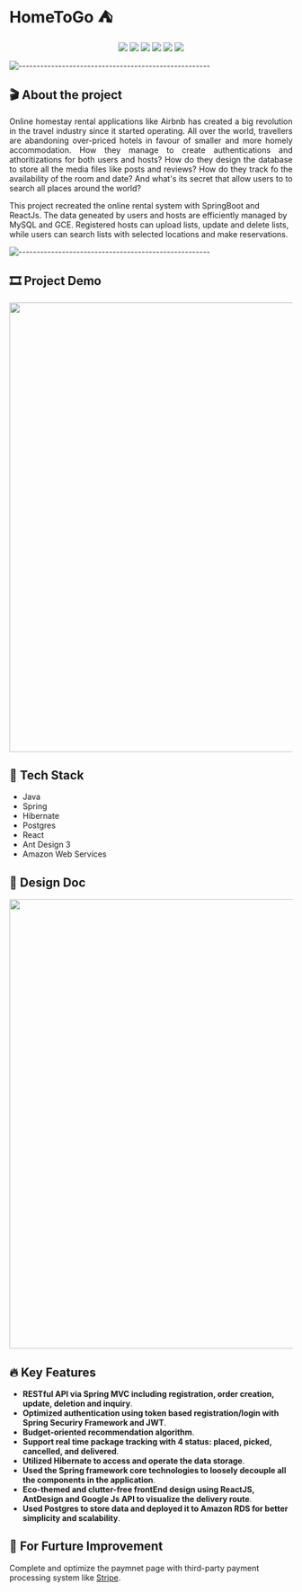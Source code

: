 # HomeToGo :tent:

<p align="center">
<img src="https://img.shields.io/badge/Backend-%20Java | Spring %20-F6922B.svg">
<img src="https://img.shields.io/badge/Frontend-%20 React | AntDesign%20-43dcf2.svg">
<img src="https://img.shields.io/badge/Framework-Spring | Hibernate %20-ec63a8.svg">
<img src="https://img.shields.io/badge/Database-%20 GCS | SQL %20-3de540.svg">
<img src="https://img.shields.io/badge/Deployment-%20AWS EC2%20-DDC7FC.svg">
<img src="https://img.shields.io/badge/Platform-%20Fullstack Web%20-F6F063.svg">
</p>

![-----------------------------------------------------](https://raw.githubusercontent.com/andreasbm/readme/master/assets/lines/rainbow.png)

## 🎬 About the project
<p align="justify"> 
   Online homestay rental applications like Airbnb has created a big revolution in the travel industry since it started operating. 
   All over the world, travellers are abandoning over-priced hotels in favour of smaller and more homely accommodation. How they manage to create authentications and athoritizations for both 
   users and hosts? How do they design the database to store all the media files like posts and reviews? How do they track fo the availability of the room and date? And what's its secret that allow
   users to to search all places around the world? 
   
   This project recreated the online rental system with SpringBoot and ReactJs. The data geneated by users and hosts are efficiently managed by MySQL and GCE. Registered hosts can upload lists, update and delete lists, while 
   users can search lists with selected locations and make reservations. 
      
</p>

![-----------------------------------------------------](https://raw.githubusercontent.com/andreasbm/readme/master/assets/lines/rainbow.png)

## :film_strip: Project Demo
<p align="center">
<img src="https://user-images.githubusercontent.com/78308927/132066901-2767be0a-0aa8-4828-b77e-bcc45bc8348e.gif" width="800">
</p>

## 🤖 Tech Stack

* Java
* Spring
* Hibernate
* Postgres
* React
* Ant Design 3
* Amazon Web Services

## 📐 Design Doc

<p align="center">
<img src="https://user-images.githubusercontent.com/78308927/146863721-16a3abbe-7025-4286-ab6a-a8f091b36a60.jpg" width=800>
</p>

## :fire: Key Features

- **RESTful API via Spring MVC including registration, order creation, update, deletion and inquiry**.
- **Optimized authentication using token based registration/login with Spring Securiry Framework and JWT**.
- **Budget-oriented recommendation algorithm**.
- **Support real time package tracking with 4 status: placed, picked, cancelled, and delivered**.
- **Utilized Hibernate to access and operate the data storage**.
- **Used the Spring framework core technologies to loosely decouple all the components in the application**.
- **Eco-themed and clutter-free frontEnd design using ReactJS, AntDesign and Google Js API to visualize the delivery route**. 
- **Used Postgres to store data and deployed it to Amazon RDS for better simplicity and scalability**. 


## :seedling: For Furture Improvement
Complete and optimize the paymnet page with third-party payment processing system like [Stripe](https://github.com/Tianyao-Ma/Eco-Express/edit/main/README.md). 


